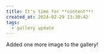 ```yaml
---
title: It's time for **content**!
created_at: 2024-02-29 13:30:42
tags:
  - gallery update
---
```


Added one more image to the gallery!
